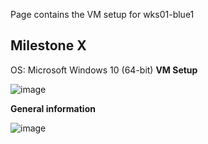 Page contains the VM setup for wks01-blue1


## Milestone X

OS: Microsoft Windows 10 (64-bit)
**VM Setup**

![image](https://user-images.githubusercontent.com/71083461/233139700-24cf6bc2-7a37-4f16-8bf3-72b56209c20e.png)

**General information**

![image](https://user-images.githubusercontent.com/71083461/233139753-5c1a493b-72bf-449c-8144-02cc4b501408.png)

